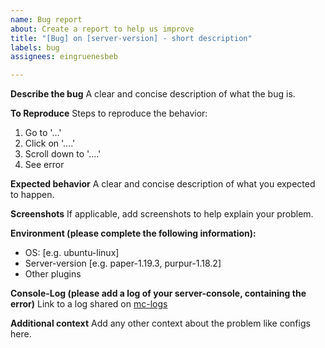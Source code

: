 ```yaml
---
name: Bug report
about: Create a report to help us improve
title: "[Bug] on [server-version] - short description"
labels: bug
assignees: eingruenesbeb

---
```


**Describe the bug**
A clear and concise description of what the bug is.

**To Reproduce**
Steps to reproduce the behavior:
1. Go to '...'
2. Click on '....'
3. Scroll down to '....'
4. See error

**Expected behavior**
A clear and concise description of what you expected to happen.

**Screenshots**
If applicable, add screenshots to help explain your problem.

**Environment (please complete the following information):**
 - OS: [e.g. ubuntu-linux]
 - Server-version [e.g. paper-1.19.3, purpur-1.18.2]
 - Other plugins

**Console-Log (please add a log of your server-console, containing the error)**
Link to a log shared on [mc-logs](https://mclo.gs)

**Additional context**
Add any other context about the problem like configs here.
